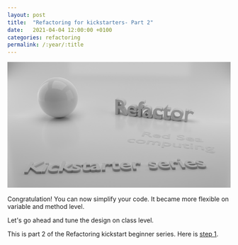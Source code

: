 ```yaml
---
layout: post
title:  "Refactoring for kickstarters- Part 2"
date:   2021-04-04 12:00:00 +0100
categories: refactoring
permalink: /:year/:title
---
```


![Introduction](../images/Refactoring/Refactor-kickstarter-series.png)

Congratulation! You can now simplify your code.
It became more flexible on variable and method level.

Let's go ahead and tune the design on class level.

This is part 2 of the Refactoring kickstart beginner series. Here is [step 1](https://redseacomputing.github.io/2021/Refactoring2-1-message-chain).